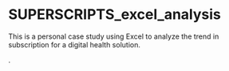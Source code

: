 # SUPERSCRIPTS_excel_analysis

This is a personal case study using Excel to analyze the trend in subscription for a digital health solution. 

.
